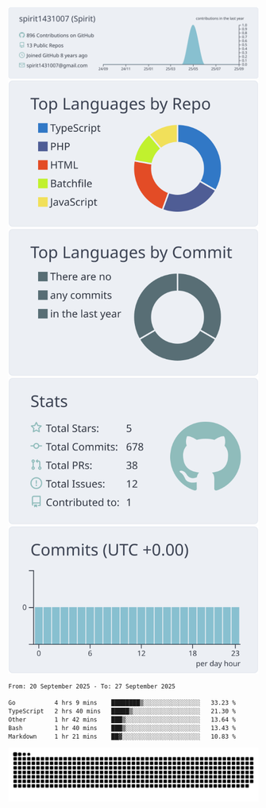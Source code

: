[![](https://raw.githubusercontent.com/spirit1431007/spirit1431007/master/profile-summary-card-output/nord_bright/0-profile-details.svg)](https://git.io/spiritx)
[![](https://raw.githubusercontent.com/spirit1431007/spirit1431007/master/profile-summary-card-output/nord_bright/1-repos-per-language.svg)](https://git.io/spiritx) [![](https://raw.githubusercontent.com/spirit1431007/spirit1431007/master/profile-summary-card-output/nord_bright/2-most-commit-language.svg)](https://git.io/spiritx)
[![](https://raw.githubusercontent.com/spirit1431007/spirit1431007/master/profile-summary-card-output/nord_bright/3-stats.svg)](https://git.io/spiritx) [![](https://raw.githubusercontent.com/spirit1431007/spirit1431007/master/profile-summary-card-output/nord_bright/4-productive-time.svg)](https://git.io/spiritx)

<!--START_SECTION:waka-->

```txt
From: 20 September 2025 - To: 27 September 2025

Go           4 hrs 9 mins    ████████▒░░░░░░░░░░░░░░░░   33.23 %
TypeScript   2 hrs 40 mins   █████▒░░░░░░░░░░░░░░░░░░░   21.30 %
Other        1 hr 42 mins    ███▒░░░░░░░░░░░░░░░░░░░░░   13.64 %
Bash         1 hr 40 mins    ███▒░░░░░░░░░░░░░░░░░░░░░   13.43 %
Markdown     1 hr 21 mins    ██▓░░░░░░░░░░░░░░░░░░░░░░   10.83 %
```

<!--END_SECTION:waka-->

![contribution](https://github.com/spirit1431007/spirit1431007/blob/output/github-contribution-grid-snake.svg)
